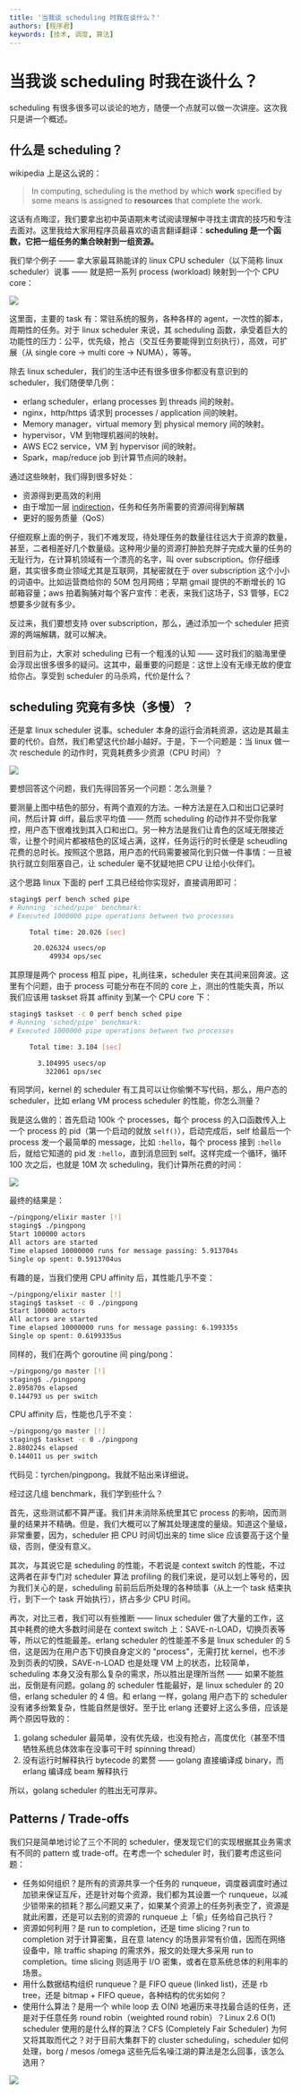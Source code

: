```yaml
---
title: '当我谈 scheduling 时我在谈什么？'
authors: [程序君]
keywords: [技术, 调度, 算法]
---
```


# 当我谈 scheduling 时我在谈什么？

scheduling 有很多很多可以谈论的地方，随便一个点就可以做一次讲座。这次我只是讲一个概述。

## 什么是 scheduling？

wikipedia 上是这么说的：

> In computing, scheduling is the method by which __work__ specified by some means is assigned to __resources__ that complete the work.

这话有点晦涩，我们要拿出初中英语期末考试阅读理解中寻找主谓宾的技巧和专注去面对。这里我给大家用程序员最喜欢的语言翻译翻译：__scheduling 是一个函数，它把一组任务的集合映射到一组资源。__

我们举个例子 —— 拿大家最耳熟能详的 linux CPU scheduler（以下简称 linux scheduler）说事 —— 就是把一系列 process (workload) 映射到一个个 CPU core：

![](assets/linux_sched.jpg)

这里面，主要的 task 有：常驻系统的服务，各种各样的 agent，一次性的脚本，周期性的任务。对于 linux scheduler 来说，其 scheduling 函数，承受着巨大的功能性的压力：公平，优先级，抢占（交互任务要能得到立刻执行），高效，可扩展（从 single core -> multi core -> NUMA），等等。

除去 linux scheduler，我们的生活中还有很多很多你都没有意识到的 scheduler，我们随便举几例：

* erlang scheduler，erlang processes 到 threads 间的映射。
* nginx，http/https 请求到 processes / application 间的映射。
* Memory manager，virtual memory 到 physical memory 间的映射。
* hypervisor，VM 到物理机器间的映射。
* AWS EC2 service，VM 到 hypervisor 间的映射。
* Spark，map/reduce job 到计算节点间的映射。

通过这些映射，我们得到很多好处：

* 资源得到更高效的利用
* 由于增加一层 [indirection](indirection.html)，任务和任务所需要的资源间得到解耦
* 更好的服务质量（QoS）

仔细观察上面的例子，我们不难发现，待处理任务的数量往往远大于资源的数量，甚至，二者相差好几个数量级。这种用少量的资源打肿脸充胖子完成大量的任务的无耻行为，在计算机领域有一个漂亮的名字，叫 over subscription。你仔细琢磨，其实很多商业领域尤其是互联网，其秘密就在于 over subscription 这个小小的词语中。比如运营商给你的 50M 包月网络；早期 gmail 提供的不断增长的 1G 邮箱容量；aws 拍着胸脯对每个客户宣传：老表，来我们这场子，S3 管够，EC2 想要多少就有多少。

反过来，我们要想支持 over subscription，那么，通过添加一个 scheduler 把资源的两端解耦，就可以解决。

到目前为止，大家对 scheduling 已有一个粗浅的认知 —— 这时我们的脑海里便会浮现出很多很多的疑问。这其中，最重要的问题是：这世上没有无缘无故的便宜给你占。享受到 scheduler 的马杀鸡，代价是什么？

## scheduling 究竟有多快（多慢）？

还是拿 linux scheduler 说事。scheduler 本身的运行会消耗资源，这边是其最主要的代价。自然，我们希望这代价越小越好。于是，下一个问题是：当 linux 做一次 reschedule 的动作时，究竟耗费多少资源（CPU 时间）？

![](assets/sched_cost.jpg)

要想回答这个问题，我们先得回答另一个问题：怎么测量？

要测量上图中桔色的部分，有两个直观的方法。一种方法是在入口和出口记录时间，然后计算 diff，最后求平均值 —— 然而 scheduling 的动作并不受你我掌控，用户态下很难找到其入口和出口。另一种方法是我们让青色的区域无限接近零，让整个时间片都被桔色的区域占满，这样，任务运行的时长便是 scheudling 花费的总时长。按照这个思路，用户态的代码需要被简化到只做一件事情：一旦被执行就立刻阻塞自己，让 scheduler 毫不犹疑地把 CPU 让给小伙伴们。

这个思路 linux 下面的 perf 工具已经给你实现好，直接调用即可：

```bash
staging$ perf bench sched pipe
# Running 'sched/pipe' benchmark:
# Executed 1000000 pipe operations between two processes

     Total time: 20.026 [sec]

      20.026324 usecs/op
          49934 ops/sec
```

其原理是两个 process 相互 pipe，礼尚往来，scheduler 夹在其间来回奔波。这里有个问题，由于 process 可能分布在不同的 core 上，测出的性能失真，所以我们应该用 taskset 将其 affinity 到某一个 CPU core 下：

```bash
staging$ taskset -c 0 perf bench sched pipe
# Running 'sched/pipe' benchmark:
# Executed 1000000 pipe operations between two processes

     Total time: 3.104 [sec]

       3.104995 usecs/op
         322061 ops/sec
```

有同学问，kernel 的 scheduler 有工具可以让你偷懒不写代码，那么，用户态的 scheduler，比如 erlang VM process scheduler 的性能，你怎么测量？

我是这么做的：首先启动 100k 个 processes，每个 process 的入口函数传入上一个 process 的 pid（第一个启动的就放 ``self()``），启动完成后，self 给最后一个 process 发一个最简单的 message，比如 ``:hello``，每个 process 接到 ``:hello`` 后，就给它知道的 pid 发 ``:hello``，直到消息回到 self。这样完成一个循环，循环 100 次之后，也就是 10M 次 scheduling，我们计算所花费的时间：

![](assets/sched_erl_cost.jpg)

最终的结果是：

```bash
~/pingpong/elixir master [!]
staging$ ./pingpong
Start 100000 actors
All actors are started
Time elapsed 10000000 runs for message passing: 5.913704s
Single op spent: 0.5913704us
```
有趣的是，当我们使用 CPU affinity 后，其性能几乎不变：

```bash
~/pingpong/elixir master [!]
staging$ taskset -c 0 ./pingpong
Start 100000 actors
All actors are started
Time elapsed 10000000 runs for message passing: 6.199335s
Single op spent: 0.6199335us
```

同样的，我们在两个 goroutine 间 ping/pong：

```bash
~/pingpong/go master [!]
staging$ ./pingpong
2.895870s elapsed
0.144793 us per switch
```

CPU affinity 后，性能也几乎不变：

```bash
~/pingpong/go master [!]
staging$ taskset -c 0 ./pingpong
2.880224s elapsed
0.144011 us per switch
```

代码见：tyrchen/pingpong。我就不贴出来详细说。

经过这几组 benchmark，我们学到些什么？

首先，这些测试都不算严谨。我们并未消除系统里其它 process 的影响，因而测量的结果并不精确。但是，我们大概可以了解其处理速度的量级。知道这个量级，非常重要，因为，scheduler 把 CPU 时间切出来的 time slice 应该要高于这个量级，否则，便没有意义。

其次，与其说它是 scheduling 的性能，不若说是 context switch 的性能，不过这两者在非专门对 scheduler 算法 profiling 的我们来说，是可以划上等号的，因为我们关心的是，scheduling 前前后后所处理的各种琐事（从上一个 task 结束执行，到下一个 task 开始执行），挤占多少 CPU 时间。

再次，对比三者，我们可以有些推断 —— linux scheduler 做了大量的工作，这其中耗费的绝大多数时间是在 context switch 上：SAVE-n-LOAD，切换页表等等，所以它的性能最差。erlang scheduler 的性能差不多是 linux scheduler 的 5 倍，这是因为在用户态下切换自身定义的 "process"，无需打扰 kernel，也不涉及到页表的切换，SAVE-n-LOAD 也是处理 VM 上的状态，比较简单，scheduling 本身又没有那么复杂的需求，所以胜出是理所当然 —— 如果不能胜出，反倒是有问题。golang 的 scheduler 性能最好，是 linux scheduler 的 20 倍，erlang scheduler 的 4 倍。和 erlang 一样，golang 用户态下的 scheduler 没有诸多纷繁复杂，性能自然是很好。至于比 erlang 还要好上这么多倍，应该是两个原因导致的：

1. golang scheduler 最简单，没有优先级，也没有抢占，高度优化（甚至不惜牺牲系统总体效率在没事可干时 spinning thread）
2. 没有运行时解释执行 bytecode 的累赘 —— golang 直接编译成 binary，而 erlang 编译成 beam 解释执行

所以，golang scheduler 的胜出无可厚非。

## Patterns / Trade-offs

我们只是简单地讨论了三个不同的 scheduler，便发现它们的实现根据其业务需求有不同的 pattern 或 trade-off。在考虑一个 scheduler 时，我们要考虑这些问题：

* 任务如何组织？是所有的资源共享一个任务的 runqueue，调度器调度时通过加锁来保证互斥，还是针对每个资源，我们都为其设置一个 runqueue，以减少锁带来的损耗？那么问题又来了，如果某个资源上的任务列表空了，资源是就此闲置，还是可以去别的资源的 runqueue 上「偷」任务给自己执行？
* 资源如何利用？是 run to completion，还是 time slicing？run to completion 对于计算密集，且在意 latency 的场景非常有价值，因而在网络设备中，除 traffic shaping 的需求外，报文的处理大多采用 run to completion。time slicing 则适用于 I/O 密集，或者在意系统总体的利用率的场景。
* 用什么数据结构组织 runqueue？是 FIFO queue (linked list)，还是 rb tree，还是 bitmap + FIFO queue，各种结构的优劣如何？
* 使用什么算法？是用一个 while loop 去 O(N) 地遍历来寻找最合适的任务，还是对于任意任务 round robin（weighted round robin）？Linux 2.6 O(1) scheduler 使用的是什么样的算法？CFS (Completely Fair Scheduler) 为何又将其取而代之？对于目前大集群下的 cluster scheduling，scheduler 如何处理，borg / mesos /omega 这些先后名噪江湖的算法是怎么回事，该怎么选用？

![](assets/sched_patterns.jpg)
